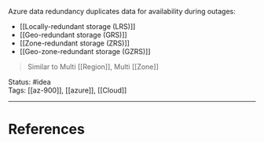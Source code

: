 Azure data redundancy duplicates data for availability during outages:
- [[Locally-redundant storage (LRS)]]
- [[Geo-redundant storage (GRS)]]
- [[Zone-redundant storage (ZRS)]]
- [[Geo-zone-redundant storage (GZRS)]]

> Similar to Multi [[Region]], Multi [[Zone]]


Status: #idea  
Tags: [[az-900]], [[azure]], [[Cloud]]  

---
# References